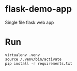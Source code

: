 # flask-demo-app
Single file flask web app

# Run
```
virtualenv .venv
source /.venv/bin/activate
pip install -r requirements.txt
```
